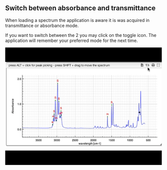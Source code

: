 ## Switch between absorbance and transmittance

When loading a spectrum the application is aware it is was acquired in
transmittance or absorbance mode.

If you want to switch between the 2 you may click on the toggle icon. The application
will remember your preferred mode for the next time.

<img src="switch.gif">
